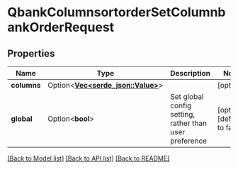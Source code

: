 # QbankColumnsortorderSetColumnbankOrderRequest

## Properties

Name | Type | Description | Notes
------------ | ------------- | ------------- | -------------
**columns** | Option<[**Vec<serde_json::Value>**](serde_json::Value.md)> |  | [optional]
**global** | Option<**bool**> | Set global config setting, rather than user preference | [optional][default to false]

[[Back to Model list]](../README.md#documentation-for-models) [[Back to API list]](../README.md#documentation-for-api-endpoints) [[Back to README]](../README.md)


